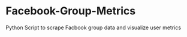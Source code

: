 Facebook-Group-Metrics
======================

Python Script to scrape Facbook group data and visualize user metrics
